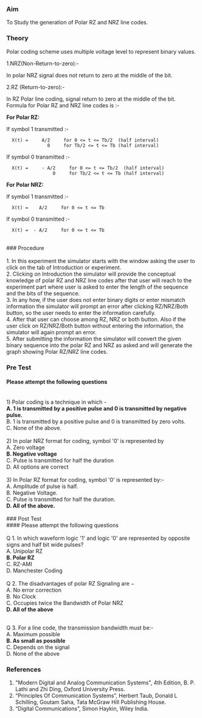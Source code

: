 
### Aim<br>
To Study the generation of Polar RZ and NRZ line codes.
### Theory<br>
Polar coding scheme uses multiple voltage level to represent binary values.

1.NRZ(Non-Return-to-zero):-<br>

  In polar NRZ signal does not return to zero at the middle of the bit.

2.RZ (Return-to-zero):-<br>

  In RZ Polar line coding, signal return to zero at the middle of the bit.<br>
  Formula for Polar RZ and NRZ line codes is :- 

<b> For Polar RZ: </b> 
      
If symbol 1 transmitted :-
      
      X(t) =     A/2     for 0 <= t <= Tb/2  (half interval) 
                   0     for Tb/2 <= t <= Tb (half interval) 
                          
  If symbol 0 transmitted :- <br>

      X(t) =     - A/2     for 0 <= t <= Tb/2  (half interval) 
                     0     for Tb/2 <= t <= Tb (half interval)  
      
<b> For Polar NRZ: </b> 
      
If symbol 1 transmitted :- 
      
      X(t) =    A/2     for 0 <= t <= Tb  
                                           
  If symbol 0 transmitted :-

      X(t) =  - A/2     for 0 <= t <= Tb 
 <br>     
### Procedure<br>
<br>
1. In this experiment the simulator starts with the window asking the user to click on the tab of Introduction or experiment.<br>
2. Clicking on Introduction the simulator will provide the conceptual knowledge of polar RZ and NRZ line codes after that user will reach to the experiment part where user is asked to enter the length of the sequence and  the bits of the sequence.<br>
3. In any how, if the user does not enter binary digits or enter mismatch information the simulator will prompt an error after clicking RZ/NRZ/Both button, so the user needs to enter the information carefully.<br>
4. After that user can choose among RZ, NRZ or both button. Also if the user click on RZ/NRZ/Both button without entering the information, the simulator will again prompt an error.<br>
5. After submitting the information the simulator will convert the given binary sequence into the polar RZ and NRZ as asked and will generate the graph showing Polar RZ/NRZ line codes.<br>

### Pre Test
#### Please attempt the following questions
<br>
1) Polar coding is a technique in which - <br>
<b>A. 1 is transmitted by a positive pulse and 0 is transmitted by negative pulse.<br></b>
B. 1 is transmitted by a positive pulse and 0 is transmitted by zero volts.<br>
C. None of the above.<br>

<br>
2) In polar NRZ format for coding, symbol '0' is represented by<br>
A. Zero voltage<br>
<b>B. Negative voltage<br></b>
C. Pulse is transmitted for half the duration<br>
D. All options are correct<br>

<br>
3) In Polar RZ format for coding, symbol '0' is represented by:-<br>
A. Amplitude of pulse is half.<br>
B. Negative Voltage.<br>
C. Pulse is transmitted for half the duration.<br>
<b>D. All of the above.<br></b>
<br>
### Post Test<br>
#### Please attempt the following questions<br>
<br>
Q 1. In which waveform logic '1' and logic '0' are represented by opposite signs and half bit wide pulses?<br>
A. Unipolar RZ<br>
<b>B. Polar RZ<br></b>
C. RZ-AMI<br>
D. Manchester Coding<br>
<br>
Q 2. The disadvantages of polar RZ Signaling are −<br>
A. No error correction<br>
B. No Clock<br>
C. Occupies twice the Bandwidth of Polar NRZ<br>
<b>D. All of the above<br></b>
<br>

Q 3. For a line code, the transmission bandwidth must be:-<br>
A. Maximum possible<br>
<b>B. As small as possible<br></b>
C. Depends on the signal<br>
D. None of the above<br>

### References<br>
1. "Modern Digital and Analog Communication Systems", 4th Edition, B. P. Lathi and Zhi Ding, Oxford University Press.<br>
2. “Principles Of Communication Systems”, Herbert Taub, Donald L Schilling, Goutam Saha, Tata McGraw Hill Publishing House.<br>
3. “Digital Communications”, Simon Haykin, Wiley India.<br>

